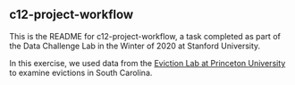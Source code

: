 ## c12-project-workflow

This is the README for c12-project-workflow, a task completed as part of the Data Challenge Lab in the Winter of 2020 at Stanford University.

In this exercise, we used data from the [Eviction Lab at Princeton University](https://evictionlab.org/) to examine evictions in South Carolina.
